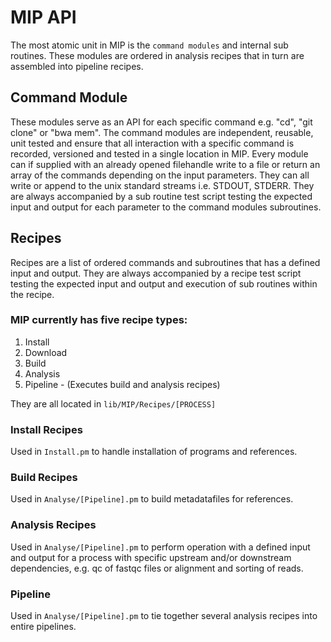 # MIP API

The most atomic unit in MIP is the `command modules` and internal sub routines. These modules are ordered in analysis recipes that in turn are assembled into pipeline recipes.

## Command Module
These modules serve as an API for each specific command e.g. "cd", "git clone" or "bwa mem". The command modules are independent, reusable, unit tested and ensure that all interaction with a specific command is recorded, versioned and tested in a single location in MIP. Every module can if supplied with an already opened filehandle write to a file or return an array of the commands depending on the input parameters. They can all write or append to the unix standard streams i.e. STDOUT, STDERR. They are always accompanied by a sub routine test script testing the expected input and output for each parameter to the command modules subroutines.

## Recipes
Recipes are a list of ordered commands and subroutines that has a defined input and output. They are always accompanied by a recipe test script testing the expected input and output and execution of sub routines within the recipe.

### MIP currently has five recipe types:
1. Install
2. Download
3. Build
4. Analysis
5. Pipeline - (Executes build and analysis recipes)

They are all located in `lib/MIP/Recipes/[PROCESS]`
### Install Recipes
Used in `Install.pm` to handle installation of programs and references.

### Build Recipes
Used in `Analyse/[Pipeline].pm` to build metadatafiles for references.

### Analysis Recipes
Used in `Analyse/[Pipeline].pm` to perform operation with a defined input and output for a process with specific upstream and/or downstream dependencies, e.g. qc of fastqc files or alignment and sorting of reads.

### Pipeline
Used in `Analyse/[Pipeline].pm` to tie together several analysis recipes into entire pipelines.
